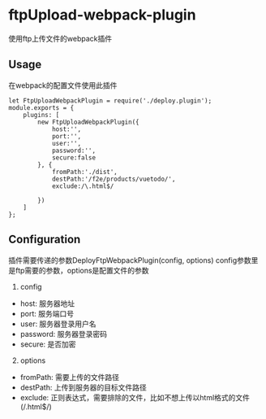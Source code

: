 # ftpUpload-webpack-plugin
使用ftp上传文件的webpack插件
## Usage
在webpack的配置文件使用此插件
```
let FtpUploadWebpackPlugin = require('./deploy.plugin');
module.exports = {
    plugins: [
        new FtpUploadWebpackPlugin({
            host:'',
            port:'',
            user:'',
            password:'',
            secure:false
        }, {
            fromPath:'./dist',
            destPath:'/f2e/products/vuetodo/',
            exclude:/\.html$/

        })
    ]
};

```
## Configuration 
插件需要传递的参数DeployFtpWebpackPlugin(config, options)
config参数里是ftp需要的参数，options是配置文件的参数
1. config
- host: 服务器地址
- port: 服务端口号
- user: 服务器登录用户名
- password: 服务器登录密码
- secure: 是否加密
2. options
 - fromPath: 需要上传的文件路径
 - destPath: 上传到服务器的目标文件路径
 - exclude: 正则表达式，需要排除的文件，比如不想上传以html格式的文件(/\.html$/)
